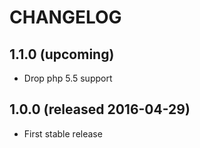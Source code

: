 # CHANGELOG

## 1.1.0 (upcoming)

- Drop php 5.5 support

## 1.0.0 (released 2016-04-29)

- First stable release

